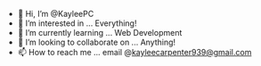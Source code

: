 - 👋 Hi, I’m @KayleePC
- 👀 I’m interested in ... Everything!
- 🌱 I’m currently learning ... Web Development
- 💞️ I’m looking to collaborate on ... Anything!
- 📫 How to reach me ... email @kayleecarpenter939@gmail.com

<!---
KayleePC/KayleePC is a ✨ special ✨ repository because its `README.md` (this file) appears on your GitHub profile.
You can click the Preview link to take a look at your changes.
--->
